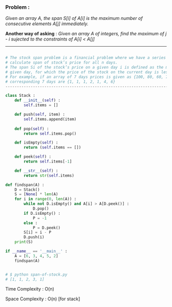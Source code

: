 ### Problem : 
  _Given an array A, the span S[i] of A[i] is the maximum number of consecutive elements A[j] immediately._

  __Another way of asking__ : _Given an array A of integers, find the maximum of j - i sujected to the constraints of A[i] < A[j]_

 -------------------------------------------------------------------------------------------------------------------------------------------------
``` python

# The stock span problem is a financial problem where we have a series of n daily price quotes for a stock and we need to 
# calculate span of stock’s price for all n days. 
# The span Si of the stock’s price on a given day i is defined as the maximum number of consecutive days just before the 
# given day, for which the price of the stock on the current day is less than or equal to its price on the given day. 
# For example, if an array of 7 days prices is given as {100, 80, 60, 70, 60, 75, 85}, then the span values for 
# corresponding 7 days are {1, 1, 1, 2, 1, 4, 6} 
--------------------------------------------------------------------------------------------------------------------------

class Stack :
    def __init__(self) :
        self.items = []

    def push(self, item) :
        self.items.append(item)
    
    def pop(self) :
        return self.items.pop()

    def isEmpty(self) :
        return (self.items == [])

    def peek(self) :
        return self.items[-1]

    def __str__(self) :
        return str(self.items)

def findspan(A) :
    D = Stack()
    S = [None] * len(A)
    for i in range(0, len(A)) :
        while not D.isEmpty() and A[i] > A[D.peek()] :
            D.pop()
        if D.isEmpty() :
            P = -1
        else : 
            P = D.peek()
        S[i] = i - P
        D.push(i)
    print(S)

if __name__ == '__main__' :
    A = [6, 3, 4, 5, 2]
    findspan(A)


# $ python span-of-stock.py 
# [1, 1, 2, 3, 1]

```
Time Complexity : O(n)

Space Complexity : O(n) [for stack]
